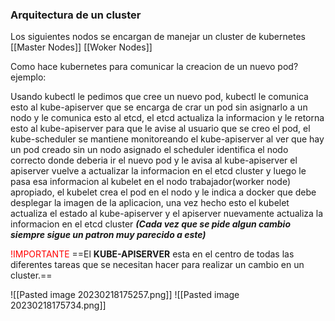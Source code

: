### Arquitectura de un cluster
Los siguientes nodos se encargan de manejar un cluster de kubernetes
[[Master Nodes]]
[[Woker Nodes]]

Como hace kubernetes para comunicar la creacion de un nuevo pod?
ejemplo:

Usando kubectl le pedimos que cree un nuevo pod, kubectl le comunica esto al kube-apiserver que se encarga de crar un pod sin asignarlo a un nodo y le comunica esto al etcd, el etcd actualiza la informacion y le retorna esto al kube-apiserver para que le avise al usuario que se creo el pod, el kube-scheduler se mantiene monitoreando el kube-apiserver al ver que hay un pod creado sin un nodo asignado el scheduler identifica el nodo correcto donde deberia ir el nuevo pod y le avisa al kube-apiserver el apiserver vuelve a actualizar la informacion en el etcd cluster y luego le pasa esa informacion al kubelet en el nodo trabajador(worker node) apropiado, el kubelet crea el pod en el nodo y le indica a docker que debe desplegar la imagen de la aplicacion, una vez hecho esto el kubelet actualiza el estado al kube-apiserver y el apiserver nuevamente actualiza la informacion en el etcd cluster ***(Cada vez que se pide algun cambio siempre sigue un patron muy parecido a este)***

<font color="red">!IMPORTANTE</font>
==El **KUBE-APISERVER** esta en el centro de todas las diferentes tareas que se necesitan hacer para realizar un cambio en un cluster.==

![[Pasted image 20230218175257.png]]
![[Pasted image 20230218175734.png]]

